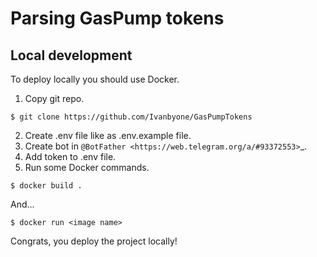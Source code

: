 # Parsing GasPump tokens

## Local development
To deploy locally you should use Docker.
1. Copy git repo.
```
$ git clone https://github.com/Ivanbyone/GasPumpTokens
```
2. Create .env file like as .env.example file.
3. Create bot in `@BotFather <https://web.telegram.org/a/#93372553>`_.
4. Add token to .env file.
5. Run some Docker commands.
```
$ docker build .
```
And...
```
$ docker run <image name>
```
Congrats, you deploy the project locally!

